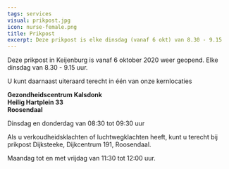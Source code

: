 ```yaml
---
tags: services
visual: prikpost.jpg
icon: nurse-female.png
title: Prikpost
excerpt: Deze prikpost is elke dinsdag (vanaf 6 okt) van 8.30 - 9.15
---
```


Deze prikpost in Keijenburg is vanaf 6 oktober 2020 weer geopend. Elke dinsdag van 8.30 - 9.15 uur.

U kunt daarnaast uiteraard terecht in één van onze kernlocaties  

**Gezondheidscentrum Kalsdonk  
Heilig Hartplein 33  
Roosendaal**

Dinsdag en donderdag van 08:30 tot 09:30 uur

Als u verkoudheidsklachten of luchtwegklachten heeft, kunt u terecht bij prikpost Dijksteeke, Dijkcentrum 191, Roosendaal.

Maandag tot en met vrijdag van 11:30 tot 12:00 uur.
